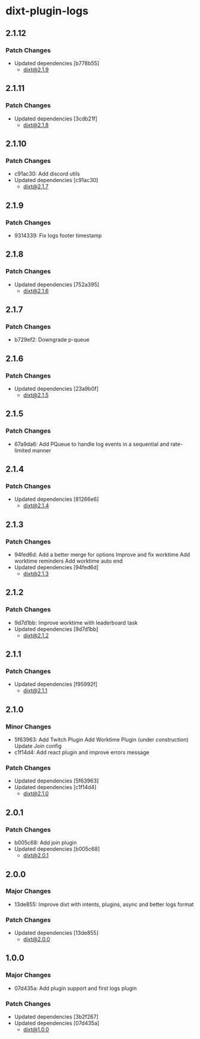# dixt-plugin-logs

## 2.1.12

### Patch Changes

- Updated dependencies [b778b55]
  - dixt@2.1.9

## 2.1.11

### Patch Changes

- Updated dependencies [3cdb21f]
  - dixt@2.1.8

## 2.1.10

### Patch Changes

- c91ac30: Add discord utils
- Updated dependencies [c91ac30]
  - dixt@2.1.7

## 2.1.9

### Patch Changes

- 9314339: Fix logs footer timestamp

## 2.1.8

### Patch Changes

- Updated dependencies [752a395]
  - dixt@2.1.6

## 2.1.7

### Patch Changes

- b729ef2: Downgrade p-queue

## 2.1.6

### Patch Changes

- Updated dependencies [23a9b0f]
  - dixt@2.1.5

## 2.1.5

### Patch Changes

- 67a9da6: Add PQueue to handle log events in a sequential and rate-limited manner

## 2.1.4

### Patch Changes

- Updated dependencies [81266e6]
  - dixt@2.1.4

## 2.1.3

### Patch Changes

- 94fed6d: Add a better merge for options
  Improve and fix worktime
  Add worktime reminders
  Add worktime auto end
- Updated dependencies [94fed6d]
  - dixt@2.1.3

## 2.1.2

### Patch Changes

- 9d7d1bb: Improve worktime with leaderboard task
- Updated dependencies [9d7d1bb]
  - dixt@2.1.2

## 2.1.1

### Patch Changes

- Updated dependencies [f95992f]
  - dixt@2.1.1

## 2.1.0

### Minor Changes

- 5f63963: Add Twitch Plugin
  Add Worktime Plugin (under construction)
  Update Join config
- c1f14d4: Add react plugin and improve errors message

### Patch Changes

- Updated dependencies [5f63963]
- Updated dependencies [c1f14d4]
  - dixt@2.1.0

## 2.0.1

### Patch Changes

- b005c68: Add join plugin
- Updated dependencies [b005c68]
  - dixt@2.0.1

## 2.0.0

### Major Changes

- 13de855: Improve dixt with intents, plugins, async and better logs format

### Patch Changes

- Updated dependencies [13de855]
  - dixt@2.0.0

## 1.0.0

### Major Changes

- 07d435a: Add plugin support and first logs plugin

### Patch Changes

- Updated dependencies [3b2f267]
- Updated dependencies [07d435a]
  - dixt@1.0.0
